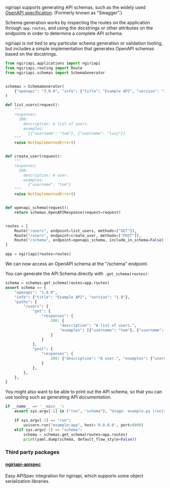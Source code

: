 ngiriapi supports generating API schemas, such as the widely used [OpenAPI
specification][openapi]. (Formerly known as "Swagger".)

Schema generation works by inspecting the routes on the application through
`app.routes`, and using the docstrings or other attributes on the endpoints
in order to determine a complete API schema.

ngiriapi is not tied to any particular schema generation or validation tooling,
but includes a simple implementation that generates OpenAPI schemas based on
the docstrings.

```python
from ngiriapi.applications import ngiriapi
from ngiriapi.routing import Route
from ngiriapi.schemas import SchemaGenerator


schemas = SchemaGenerator(
    {"openapi": "3.0.0", "info": {"title": "Example API", "version": "1.0"}}
)

def list_users(request):
    """
    responses:
      200:
        description: A list of users.
        examples:
          [{"username": "tom"}, {"username": "lucy"}]
    """
    raise NotImplementedError()


def create_user(request):
    """
    responses:
      200:
        description: A user.
        examples:
          {"username": "tom"}
    """
    raise NotImplementedError()


def openapi_schema(request):
    return schemas.OpenAPIResponse(request=request)


routes = [
    Route("/users", endpoint=list_users, methods=["GET"]),
    Route("/users", endpoint=create_user, methods=["POST"]),
    Route("/schema", endpoint=openapi_schema, include_in_schema=False)
]

app = ngiriapi(routes=routes)
```

We can now access an OpenAPI schema at the "/schema" endpoint.

You can generate the API Schema directly with `.get_schema(routes)`:

```python
schema = schemas.get_schema(routes=app.routes)
assert schema == {
    "openapi": "3.0.0",
    "info": {"title": "Example API", "version": "1.0"},
    "paths": {
        "/users": {
            "get": {
                "responses": {
                    200: {
                        "description": "A list of users.",
                        "examples": [{"username": "tom"}, {"username": "lucy"}],
                    }
                }
            },
            "post": {
                "responses": {
                    200: {"description": "A user.", "examples": {"username": "tom"}}
                }
            },
        },
    },
}
```

You might also want to be able to print out the API schema, so that you can
use tooling such as generating API documentation.

```python
if __name__ == '__main__':
    assert sys.argv[-1] in ("run", "schema"), "Usage: example.py [run|schema]"

    if sys.argv[-1] == "run":
        uvicorn.run("example:app", host='0.0.0.0', port=8000)
    elif sys.argv[-1] == "schema":
        schema = schemas.get_schema(routes=app.routes)
        print(yaml.dump(schema, default_flow_style=False))
```

### Third party packages

#### [ngiriapi-apispec][ngiriapi-apispec]

Easy APISpec integration for ngiriapi, which supports some object serialization libraries.

[openapi]: https://github.com/OAI/OpenAPI-Specification
[ngiriapi-apispec]: https://github.com/Woile/ngiriapi-apispec
